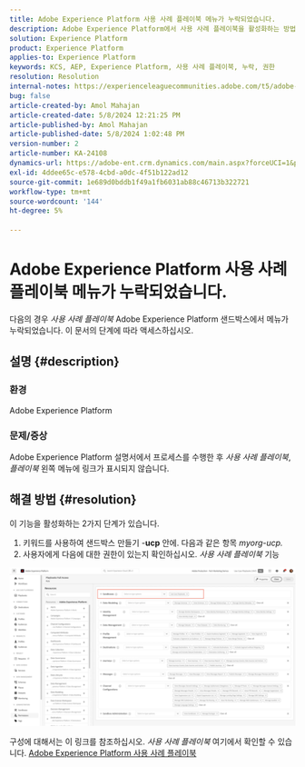 ```yaml
---
title: Adobe Experience Platform 사용 사례 플레이북 메뉴가 누락되었습니다.
description: Adobe Experience Platform에서 사용 사례 플레이북을 활성화하는 방법을 알아봅니다.
solution: Experience Platform
product: Experience Platform
applies-to: Experience Platform
keywords: KCS, AEP, Experience Platform, 사용 사례 플레이북, 누락, 권한
resolution: Resolution
internal-notes: https://experienceleaguecommunities.adobe.com/t5/adobe-experience-platform/use-case-playbooks-not-visible/td-p/667573
bug: false
article-created-by: Amol Mahajan
article-created-date: 5/8/2024 12:21:25 PM
article-published-by: Amol Mahajan
article-published-date: 5/8/2024 1:02:48 PM
version-number: 2
article-number: KA-24108
dynamics-url: https://adobe-ent.crm.dynamics.com/main.aspx?forceUCI=1&pagetype=entityrecord&etn=knowledgearticle&id=170f9d76-350d-ef11-9f8a-6045bd045872
exl-id: 4ddee65c-e578-4cbd-a0dc-4f51b122ad12
source-git-commit: 1e689d0bddb1f49a1fb6031ab88c46713b322721
workflow-type: tm+mt
source-wordcount: '144'
ht-degree: 5%

---
```


# Adobe Experience Platform 사용 사례 플레이북 메뉴가 누락되었습니다.


다음의 경우 *사용 사례 플레이북* Adobe Experience Platform 샌드박스에서 메뉴가 누락되었습니다. 이 문서의 단계에 따라 액세스하십시오.

## 설명 {#description}


### <b>환경</b>

Adobe Experience Platform



### <b>문제/증상</b>

Adobe Experience Platform 설명서에서 프로세스를 수행한 후 *사용 사례 플레이북*, *플레이북* 왼쪽 메뉴에 링크가 표시되지 않습니다.


## 해결 방법 {#resolution}


이 기능을 활성화하는 2가지 단계가 있습니다.

1. 키워드를 사용하여 샌드박스 만들기 -<b>ucp</b> 안에. 다음과 같은 항목 *myorg-ucp.*
2. 사용자에게 다음에 대한 권한이 있는지 확인하십시오. *사용 사례 플레이북* 기능




![](assets/dae7e4cb-8400-ef11-a1fe-6045bd006b25.png)



구성에 대해서는 이 링크를 참조하십시오. *사용 사례 플레이북* 여기에서 확인할 수 있습니다. [Adobe Experience Platform 사용 사례 플레이북](https://experienceleague.adobe.com/en/docs/experience-platform/use-case-playbooks/playbooks/get-started)
